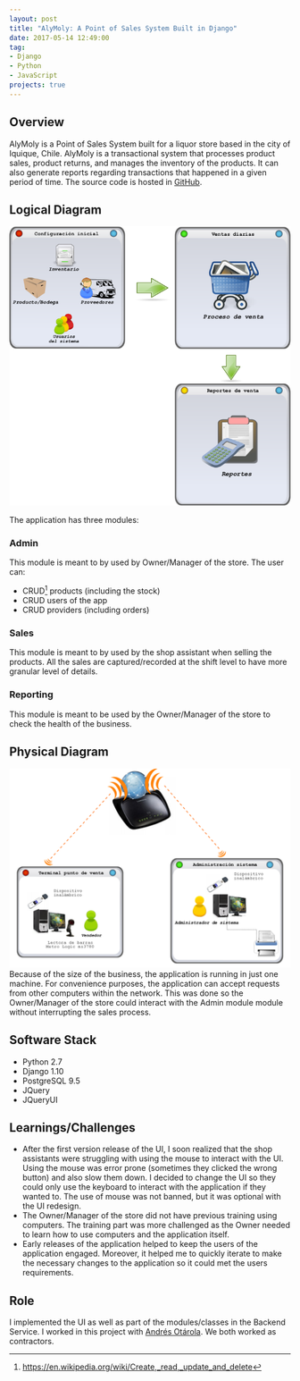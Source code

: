 ```yaml
---
layout: post
title: "AlyMoly: A Point of Sales System Built in Django"
date: 2017-05-14 12:49:00
tag:
- Django
- Python
- JavaScript
projects: true
---
```

## Overview
AlyMoly is a Point of Sales System built for a liquor store based in the city of Iquique, Chile. AlyMoly is a transactional system that processes product sales, product returns, and manages the inventory of the products. It can also generate reports regarding transactions that happened in a given period of time. The source code is hosted in [GitHub](https://github.com/CreceLibre/alymoly).

## Logical Diagram
![Logical Diagram](/assets/images/projects/alymoly/logical_diagram.png)

The application has three modules:

### Admin
This module is meant to by used by Owner/Manager of the store. The user can:
* CRUD[^1] products (including the stock)
* CRUD users of the app
* CRUD providers (including orders)

[^1]: https://en.wikipedia.org/wiki/Create,_read,_update_and_delete

### Sales
This module is meant to by used by the shop assistant when selling the products. All the sales are captured/recorded at the shift level to have more granular level of details.

### Reporting
This module is meant to be used by the Owner/Manager of the store to check the health of the business.

## Physical Diagram
![Logical Diagram](/assets/images/projects/alymoly/physical_diagram.png)
Because of the size of the business, the application is running in just one machine. For convenience purposes, the application can accept requests from other computers within the network. This was done so the Owner/Manager of the store could interact with the Admin module module without interrupting the sales process.

## Software Stack
* Python 2.7
* Django 1.10
* PostgreSQL 9.5
* JQuery
* JQueryUI

## Learnings/Challenges
* After the first version release of the UI, I soon realized that the shop assistants were struggling with using the mouse to interact with the UI. Using the mouse was error prone (sometimes they clicked the wrong button) and also slow them down. I decided to change the UI so they could only use the keyboard to interact with the application if they wanted to. The use of mouse was not banned, but it was optional with the UI redesign.
* The Owner/Manager of the store did not have previous training using computers. The training part was more challenged as the Owner needed to learn how to use computers and the application itself.
* Early releases of the application helped to keep the users of the application engaged. Moreover, it helped me to quickly iterate to make the necessary changes to the application so it could met the users requirements.

## Role
I implemented the UI as well as part of the modules/classes in the Backend Service. I worked in this project with [Andrés Otárola](https://github.com/aotarola). We both worked as contractors.
